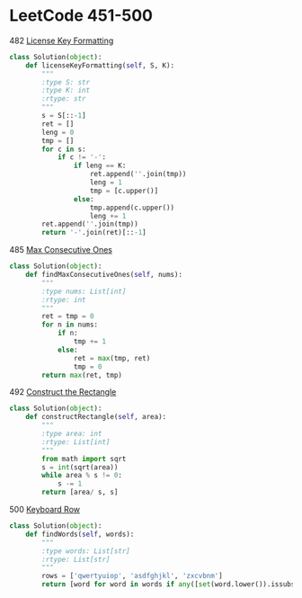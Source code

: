 # LeetCode 451-500

482 [License Key Formatting](https://leetcode.com/problems/license-key-formatting/description/)
```python
class Solution(object):
    def licenseKeyFormatting(self, S, K):
        """
        :type S: str
        :type K: int
        :rtype: str
        """
        s = S[::-1]
        ret = []
        leng = 0
        tmp = []
        for c in s:
            if c != '-':
                if leng == K:
                    ret.append(''.join(tmp))
                    leng = 1
                    tmp = [c.upper()]
                else:
                    tmp.append(c.upper())
                    leng += 1
        ret.append(''.join(tmp))
        return '-'.join(ret)[::-1]
```

485 [Max Consecutive Ones](https://leetcode.com/problems/max-consecutive-ones/description/)
```python
class Solution(object):
    def findMaxConsecutiveOnes(self, nums):
        """
        :type nums: List[int]
        :rtype: int
        """
        ret = tmp = 0
        for n in nums:
            if n:
                tmp += 1
            else:
                ret = max(tmp, ret)
                tmp = 0
        return max(ret, tmp)
```

492 [Construct the Rectangle](https://leetcode.com/problems/construct-the-rectangle/description/)
```python
class Solution(object):
    def constructRectangle(self, area):
        """
        :type area: int
        :rtype: List[int]
        """
        from math import sqrt
        s = int(sqrt(area))
        while area % s != 0:
            s -= 1
        return [area/ s, s]
```

500 [Keyboard Row](https://leetcode.com/problems/keyboard-row/description/)
```python
class Solution(object):
    def findWords(self, words):
        """
        :type words: List[str]
        :rtype: List[str]
        """
        rows = ['qwertyuiop', 'asdfghjkl', 'zxcvbnm']
        return [word for word in words if any([set(word.lower()).issubset(row) for row in rows])]
```



